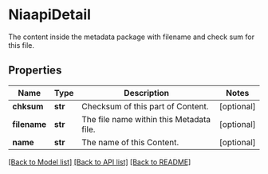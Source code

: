 # NiaapiDetail

The content inside the metadata package with filename and check sum for this file. 
## Properties
Name | Type | Description | Notes
------------ | ------------- | ------------- | -------------
**chksum** | **str** | Checksum of this part of Content.   | [optional] 
**filename** | **str** | The file name within this Metadata file.   | [optional] 
**name** | **str** | The name of this Content.    | [optional] 

[[Back to Model list]](../README.md#documentation-for-models) [[Back to API list]](../README.md#documentation-for-api-endpoints) [[Back to README]](../README.md)


